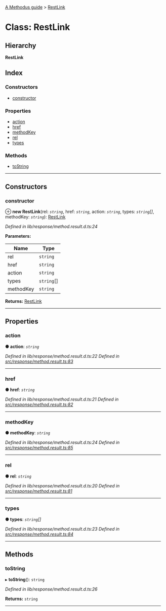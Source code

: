 [A Methodus guide](../README.md) > [RestLink](../classes/restlink.md)

# Class: RestLink

## Hierarchy

**RestLink**

## Index

### Constructors

* [constructor](restlink.md#constructor)

### Properties

* [action](restlink.md#action)
* [href](restlink.md#href)
* [methodKey](restlink.md#methodkey)
* [rel](restlink.md#rel)
* [types](restlink.md#types)

### Methods

* [toString](restlink.md#tostring)

---

## Constructors

<a id="constructor"></a>

###  constructor

⊕ **new RestLink**(rel: *`string`*, href: *`string`*, action: *`string`*, types: *`string`[]*, methodKey: *`string`*): [RestLink](restlink.md)

*Defined in lib/response/method.result.d.ts:24*

**Parameters:**

| Name | Type |
| ------ | ------ |
| rel | `string` |
| href | `string` |
| action | `string` |
| types | `string`[] |
| methodKey | `string` |

**Returns:** [RestLink](restlink.md)

___

## Properties

<a id="action"></a>

###  action

**● action**: *`string`*

*Defined in lib/response/method.result.d.ts:22*
*Defined in [src/response/method.result.ts:83](https://github.com/nodulusteam/methodus.dev/blob/3c34c71/src/response/method.result.ts#L83)*

___
<a id="href"></a>

###  href

**● href**: *`string`*

*Defined in lib/response/method.result.d.ts:21*
*Defined in [src/response/method.result.ts:82](https://github.com/nodulusteam/methodus.dev/blob/3c34c71/src/response/method.result.ts#L82)*

___
<a id="methodkey"></a>

###  methodKey

**● methodKey**: *`string`*

*Defined in lib/response/method.result.d.ts:24*
*Defined in [src/response/method.result.ts:85](https://github.com/nodulusteam/methodus.dev/blob/3c34c71/src/response/method.result.ts#L85)*

___
<a id="rel"></a>

###  rel

**● rel**: *`string`*

*Defined in lib/response/method.result.d.ts:20*
*Defined in [src/response/method.result.ts:81](https://github.com/nodulusteam/methodus.dev/blob/3c34c71/src/response/method.result.ts#L81)*

___
<a id="types"></a>

###  types

**● types**: *`string`[]*

*Defined in lib/response/method.result.d.ts:23*
*Defined in [src/response/method.result.ts:84](https://github.com/nodulusteam/methodus.dev/blob/3c34c71/src/response/method.result.ts#L84)*

___

## Methods

<a id="tostring"></a>

###  toString

▸ **toString**(): `string`

*Defined in lib/response/method.result.d.ts:26*

**Returns:** `string`

___

